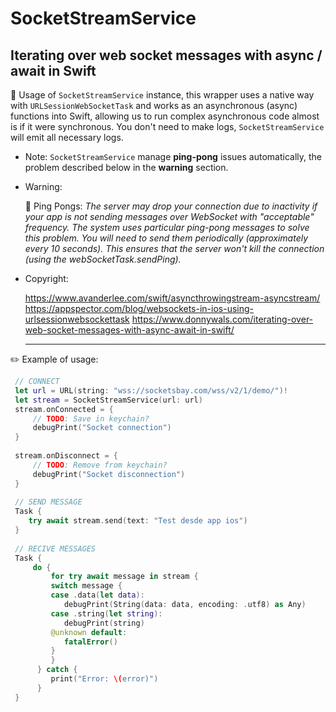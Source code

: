 # SocketStreamService

## Iterating over web socket messages with async / await in Swift


🚀 Usage of `SocketStreamService` instance, this wrapper uses a native way with `URLSessionWebSocketTask` and works as an asynchronous (async) functions into Swift, allowing us to run complex asynchronous code almost is if it were synchronous. You don't need to make logs, `SocketStreamService` will emit all necessary logs.
 
 - Note: `SocketStreamService` manage **ping-pong** issues automatically, the problem described below in the **warning** section.
 
 - Warning: 

   🏓 Ping Pongs:
   *The server may drop your connection due to inactivity if your app is not sending
   messages over WebSocket with "acceptable" frequency. The system uses particular
   ping-pong messages to solve this problem. You will need to send them periodically
   (approximately every 10 seconds). This ensures that the server won't kill the
   connection (using the webSocketTask.sendPing).*
 
 - Copyright: 
 
      https://www.avanderlee.com/swift/asyncthrowingstream-asyncstream/
      https://appspector.com/blog/websockets-in-ios-using-urlsessionwebsockettask
      https://www.donnywals.com/iterating-over-web-socket-messages-with-async-await-in-swift/

      -------


 ✏️ Example of usage:
 
```swift
 // CONNECT
 let url = URL(string: "wss://socketsbay.com/wss/v2/1/demo/")!
 let stream = SocketStreamService(url: url)
 stream.onConnected = {
     // TODO: Save in keychain?
     debugPrint("Socket connection")
 }
 
 stream.onDisconnect = {
     // TODO: Remove from keychain?
     debugPrint("Socket disconnection")
 }
 
 // SEND MESSAGE
 Task {
    try await stream.send(text: "Test desde app ios")
 }
 
 // RECIVE MESSAGES
 Task {
     do {
         for try await message in stream {
         switch message {
         case .data(let data):
            debugPrint(String(data: data, encoding: .utf8) as Any)
         case .string(let string):
            debugPrint(string)
         @unknown default:
            fatalError()
         }
         }
      } catch {
         print("Error: \(error)")
      }
 }
 ```